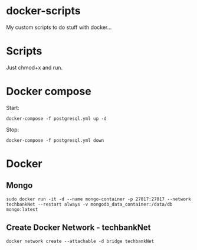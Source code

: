 # docker-scripts
My custom scripts to do stuff with docker...

# Scripts
Just chmod+x and run.

# Docker compose
Start:
```
docker-compose -f postgresql.yml up -d
```
Stop:
```
docker-compose -f postgresql.yml down
```


# Docker

## Mongo
```
sudo docker run -it -d --name mongo-container -p 27017:27017 --network techbankNet --restart always -v mongodb_data_container:/data/db mongo:latest
```

## Create Docker Network - techbankNet 
```
docker network create --attachable -d bridge techbankNet
```
